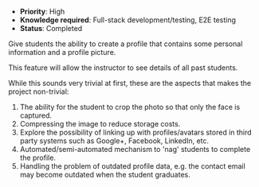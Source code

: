 * **Priority**: High
* **Knowledge required**: Full-stack development/testing, E2E testing
* **Status**: Completed

Give students the ability to create a profile that contains some personal information and a profile picture.

This feature will allow the instructor to see details of all past students.

While this sounds very trivial at first, these are the aspects that makes the project non-trivial:
1. The ability for the student to crop the photo so that only the face is captured.
1. Compressing the image to reduce storage costs.
1. Explore the possibility of linking up with profiles/avatars stored in third party systems such as Google+, Facebook, LinkedIn, etc.
1. Automated/semi-automated mechanism to 'nag' students to complete the profile.
1. Handling the problem of outdated profile data, e.g. the contact email may become outdated when the student graduates.
